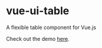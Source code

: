# vue-ui-table
A flexible table component for Vue.js

Check out the demo [here](https://github.com/davidegit/vue-ui-table/examples/).
